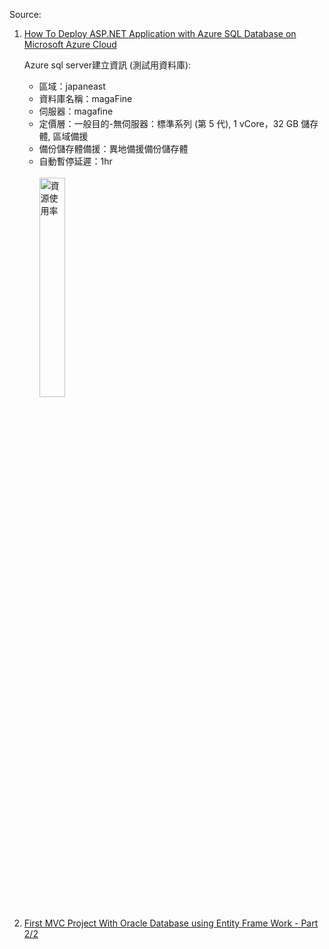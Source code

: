 Source:
1. [How To Deploy ASP.NET Application with Azure SQL Database on Microsoft Azure Cloud](https://www.youtube.com/watch?v=jT8eA9A7qXE&t=442s)

   Azure sql server建立資訊 (測試用資料庫):
   - 區域：japaneast
   - 資料庫名稱：magaFine
   - 伺服器：magafine
   - 定價層：一般目的-無伺服器：標準系列 (第 5 代), 1 vCore，32 GB 儲存體, 區域備援
   - 備份儲存體備援：異地備援備份儲存體
   - 自動暫停延遲：1hr
     </br></br><img src="https://i.imgur.com/2xg1fPu.png" alt="資源使用率" style="width: 30%; height: auto;">

3. [First MVC Project With Oracle Database using Entity Frame Work - Part 2/2](https://www.youtube.com/watch?v=tk_EDjTzZCE)
   
